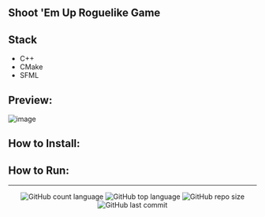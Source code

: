 ## Shoot 'Em Up Roguelike Game

## Stack 
- C++
- CMake
- SFML

## Preview:
![image](https://github.com/user-attachments/assets/b4bda629-0ff7-441f-89a9-acddbcd76f21)

## How to Install:

## How to Run:

---

<p align="center">
  <img alt="GitHub count language" src="https://img.shields.io/github/languages/count/luizantoniona/roguelike" />
  <img alt="GitHub top language" src="https://img.shields.io/github/languages/top/luizantoniona/roguelike" />
  <img alt="GitHub repo size" src="https://img.shields.io/github/repo-size/luizantoniona/roguelike" />
  <img alt="GitHub last commit" src="https://img.shields.io/github/last-commit/luizantoniona/roguelike" />
</p>
